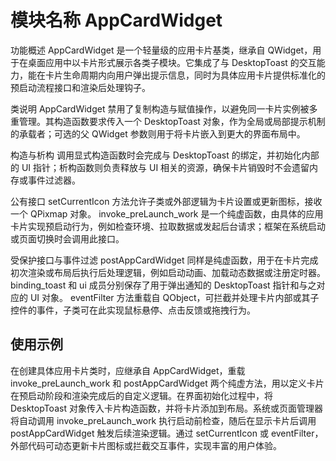 # 模块名称 AppCardWidget

功能概述
 AppCardWidget 是一个轻量级的应用卡片基类，继承自 QWidget，用于在桌面应用中以卡片形式展示各类子模块。它集成了与 DesktopToast 的交互能力，能在卡片生命周期内向用户弹出提示信息，同时为具体应用卡片提供标准化的预启动流程接口和渲染后处理钩子。

类说明
 AppCardWidget 禁用了复制构造与赋值操作，以避免同一卡片实例被多重管理。其构造函数要求传入一个 DesktopToast 对象，作为全局或局部提示机制的承载者；可选的父 QWidget 参数则用于将卡片嵌入到更大的界面布局中。

构造与析构
 调用显式构造函数时会完成与 DesktopToast 的绑定，并初始化内部的 UI 指针；析构函数则负责释放与 UI 相关的资源，确保卡片销毁时不会遗留内存或事件过滤器。

公有接口
 setCurrentIcon 方法允许子类或外部逻辑为卡片设置或更新图标，接收一个 QPixmap 对象。
 invoke_preLaunch_work 是一个纯虚函数，由具体的应用卡片实现预启动行为，例如检查环境、拉取数据或发起后台请求；框架在系统启动或页面切换时会调用此接口。

受保护接口与事件过滤
 postAppCardWidget 同样是纯虚函数，用于在卡片完成初次渲染或布局后执行后处理逻辑，例如启动动画、加载动态数据或注册定时器。binding_toast 和 ui 成员分别保存了用于弹出通知的 DesktopToast 指针和与之对应的 UI 对象。
 eventFilter 方法重载自 QObject，可拦截并处理卡片内部或其子控件的事件，子类可在此实现鼠标悬停、点击反馈或拖拽行为。

## 使用示例

 在创建具体应用卡片类时，应继承自 AppCardWidget，重载 invoke_preLaunch_work 和 postAppCardWidget 两个纯虚方法，用以定义卡片在预启动阶段和渲染完成后的自定义逻辑。在界面初始化过程中，将 DesktopToast 对象传入卡片构造函数，并将卡片添加到布局。系统或页面管理器将自动调用 invoke_preLaunch_work 执行启动前检查，随后在显示卡片后调用 postAppCardWidget 触发后续渲染逻辑。通过 setCurrentIcon 或 eventFilter，外部代码可动态更新卡片图标或拦截交互事件，实现丰富的用户体验。